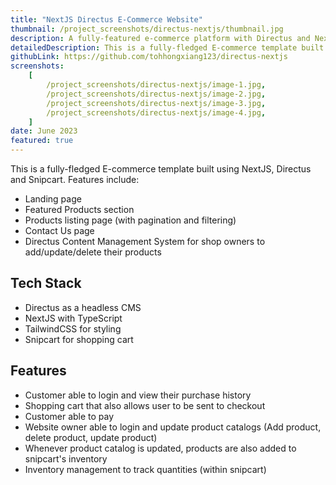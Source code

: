 ```yaml
---
title: "NextJS Directus E-Commerce Website"
thumbnail: /project_screenshots/directus-nextjs/thumbnail.jpg
description: A fully-featured e-commerce platform with Directus and NextJS
detailedDescription: This is a fully-fledged E-commerce template built using NextJS, Directus and Snipcart. It includes a CMS to provide sellers with a smooth and intuitive experience to manage their products.
githubLink: https://github.com/tohhongxiang123/directus-nextjs
screenshots:
    [
        /project_screenshots/directus-nextjs/image-1.jpg,
        /project_screenshots/directus-nextjs/image-2.jpg,
        /project_screenshots/directus-nextjs/image-3.jpg,
        /project_screenshots/directus-nextjs/image-4.jpg,
    ]
date: June 2023
featured: true
---
```


This is a fully-fledged E-commerce template built using NextJS, Directus and Snipcart. Features include:

-   Landing page
-   Featured Products section
-   Products listing page (with pagination and filtering)
-   Contact Us page
-   Directus Content Management System for shop owners to add/update/delete their products

## Tech Stack

-   Directus as a headless CMS
-   NextJS with TypeScript
-   TailwindCSS for styling
-   Snipcart for shopping cart

## Features

-   Customer able to login and view their purchase history
-   Shopping cart that also allows user to be sent to checkout
-   Customer able to pay
-   Website owner able to login and update product catalogs (Add product, delete product, update product)
-   Whenever product catalog is updated, products are also added to snipcart's inventory
-   Inventory management to track quantities (within snipcart)
